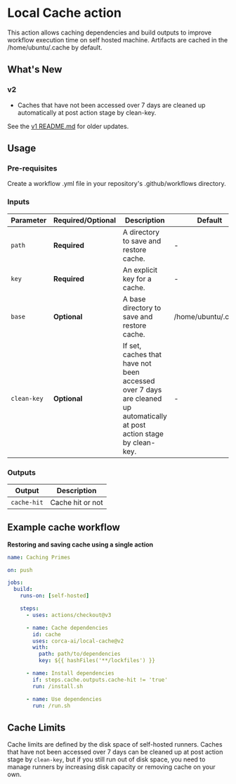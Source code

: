 # Local Cache action

This action allows caching dependencies and build outputs to improve workflow execution time on self hosted machine.
Artifacts are cached in the /home/ubuntu/.cache by default.

## What's New

### v2

- Caches that have not been accessed over 7 days are cleaned up automatically at post action stage by clean-key.

See the [v1 README.md](https://github.com/corca-ai/local-cache/blob/v1/README.md) for older updates.

## Usage

### Pre-requisites

Create a workflow .yml file in your repository's .github/workflows directory.

### Inputs

| Parameter   | Required/Optional | Description                                                                                                            | Default             |
| ----------- | ----------------- | ---------------------------------------------------------------------------------------------------------------------- | ------------------- |
| `path`      | **Required**      | A directory to save and restore cache.                                                                                 | -                   |
| `key`       | **Required**      | An explicit key for a cache.                                                                                           | -                   |
| `base`      | **Optional**      | A base directory to save and restore cache.                                                                            | /home/ubuntu/.cache |
| `clean-key` | **Optional**      | If set, caches that have not been accessed over 7 days are cleaned up automatically at post action stage by clean-key. | -                   |

### Outputs

| Output      | Description      |
| ----------- | ---------------- |
| `cache-hit` | Cache hit or not |

## Example cache workflow

**Restoring and saving cache using a single action**

```yaml
name: Caching Primes

on: push

jobs:
  build:
    runs-on: [self-hosted]

    steps:
      - uses: actions/checkout@v3

      - name: Cache dependencies
        id: cache
        uses: corca-ai/local-cache@v2
        with:
          path: path/to/dependencies
          key: ${{ hashFiles('**/lockfiles') }}

      - name: Install dependencies
        if: steps.cache.outputs.cache-hit != 'true'
        run: /install.sh

      - name: Use dependencies
        run: /run.sh
```

## Cache Limits

Cache limits are defined by the disk space of self-hosted runners. Caches that have not been accessed over 7 days can be cleaned up at post action stage by `clean-key`, but if you still run out of disk space, you need to manage runners by increasing disk capacity or removing cache on your own.
